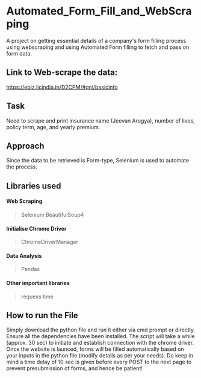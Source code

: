 # Automated_Form_Fill_and_WebScraping
A project on getting essential details of a company's form filling process using webscraping and using Automated Form filling to fetch and pass on form data.

## Link to Web-scrape the data:
https://ebiz.licindia.in/D2CPM/#qni/basicinfo

## Task
Need to scrape and print insurance name (Jeevan Arogya), number of lives, policy term, age, and yearly premium.

## Approach
Since the data to be retrieved is Form-type, Selenium is used to automate the process.

## Libraries used
#### Web Scraping
> Selenium
> BeautifulSoup4
#### Initialise Chrome Driver
> ChromeDriverManager
#### Data Analysis
> Pandas
#### Other important libraries
> requess
> time

## How to run the File
Simply download the python file and run it either via cmd prompt or directly. Ensure all the dependencies have been installed. The script will take a while (approx. 30 sec) to initiate and establish connection with the chrome driver. Once the website is launced, forms will be filled automatically based on your inputs in the python file (modify details as per your needs). Do keep in mind a time delay of 10 sec is given before every POST to the next page to prevent presubmission of forms, and hence be patient!


